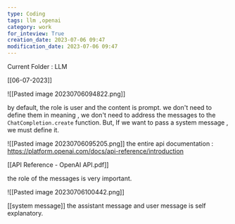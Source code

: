 ```yaml
---
type: Coding  
tags: llm ,openai
category: work
for_inteview: True
creation_date: 2023-07-06 09:47
modification_date: 2023-07-06 09:47
---
```


  
Current Folder : LLM




[[06-07-2023]]


![[Pasted image 20230706094822.png]]

by default, the role is user and the content is prompt. we don't need to define them in meaning , we don't need to address the messages to the `ChatCompletion.create` function. But, If we want to pass a system message , we must define it. 

![[Pasted image 20230706095205.png]]
the entire api documentation : https://platform.openai.com/docs/api-reference/introduction

[[API Reference - OpenAI API.pdf]]


the role of the messages is very important.

![[Pasted image 20230706100442.png]]

[[system message]]
the assistant message and user message is self explanatory. 